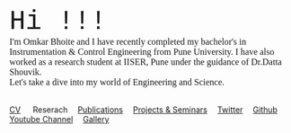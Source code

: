 <html>
<meta name="viewport" content="width=device-width, initial-scale=1">
<body>
  <font size="50" style="font-family:courier;" >Hi !!!  </font> 
 <br>
<font size="3" style="font-family:Comic Sans MS;" > I'm Omkar Bhoite and I have recently completed my bachelor's in Instrumentation & Control Engineering from Pune University. I have also worked as a research student at IISER, Pune under the guidance of Dr.Datta Shouvik.</font> <br>
<font size="3" style="font-family:Comic Sans MS;" > Let's take a dive into my world of Engineering and Science.</font> <br> <br>
</body>
</html>

<div>
<p>  
<a href="https://github.com/omkarbhoite25/Doc/raw/master/Omkar_CV.pdf">CV</a> &emsp; 
<a herf="https://github.com/omkarbhoite25/Doc/raw/master/r.md">Reserach</a>&emsp; 
  <a href="https://github.com/omkarbhoite25/Doc/raw/master/p.mdf">Publications</a>&emsp; 
  <a href="https://github.com/omkarbhoite25/Doc/raw/master/pro.md">Projects & Seminars</a>&emsp; 
  <a href="https://twitter.com/Omkar64737805">Twitter</a>&emsp; 
  <a href="https://github.com/omkarbhoite25">Github</a>&emsp; 
  <a href="https://youtu.be/Oq8lbSNIXA">Youtube Channel</a>&emsp; 
  <a href="https://github.com/omkarbhoite25/Doc/raw/master/g.md">Gallery</a>
</p>
</div> 
